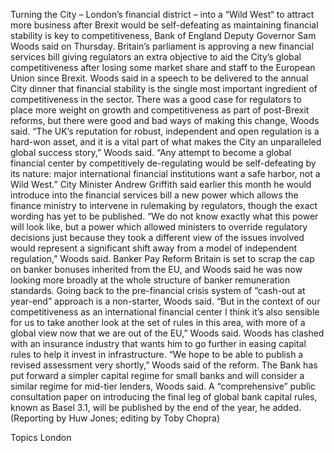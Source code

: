 Turning the City – London’s financial district – into a “Wild West“ to attract more business after Brexit would be self-defeating as maintaining financial stability is key to competitiveness, Bank of England Deputy Governor Sam Woods said on Thursday.
Britain’s parliament is approving a new financial services bill giving regulators an extra objective to aid the City’s global competitiveness after losing some market share and staff to the European Union since Brexit.
Woods said in a speech to be delivered to the annual City dinner that financial stability is the single most important ingredient of competitiveness in the sector.
There was a good case for regulators to place more weight on growth and competitiveness as part of post-Brexit reforms, but there were good and bad ways of making this change, Woods said.
“The UK’s reputation for robust, independent and open regulation is a hard-won asset, and it is a vital part of what makes the City an unparalleled global success story,” Woods said.
“Any attempt to become a global financial center by competitively de-regulating would be self-defeating by its nature: major international financial institutions want a safe harbor, not a Wild West.”
City Minister Andrew Griffith said earlier this month he would introduce into the financial services bill a new power which allows the finance ministry to intervene in rulemaking by regulators, though the exact wording has yet to be published.
“We do not know exactly what this power will look like, but a power which allowed ministers to override regulatory decisions just because they took a different view of the issues involved would represent a significant shift away from a model of independent regulation,” Woods said.
Banker Pay Reform
Britain is set to scrap the cap on banker bonuses inherited from the EU, and Woods said he was now looking more broadly at the whole structure of banker remuneration standards.
Going back to the pre-financial crisis system of “cash-out at year-end” approach is a non-starter, Woods said.
“But in the context of our competitiveness as an international financial center I think it’s also sensible for us to take another look at the set of rules in this area, with more of a global view now that we are out of the EU,” Woods said.
Woods has clashed with an insurance industry that wants him to go further in easing capital rules to help it invest in infrastructure.
“We hope to be able to publish a revised assessment very shortly,” Woods said of the reform.
The Bank has put forward a simpler capital regime for small banks and will consider a similar regime for mid-tier lenders, Woods said.
A “comprehensive” public consultation paper on introducing the final leg of global bank capital rules, known as Basel 3.1, will be published by the end of the year, he added.
(Reporting by Huw Jones; editing by Toby Chopra)

Topics
London
